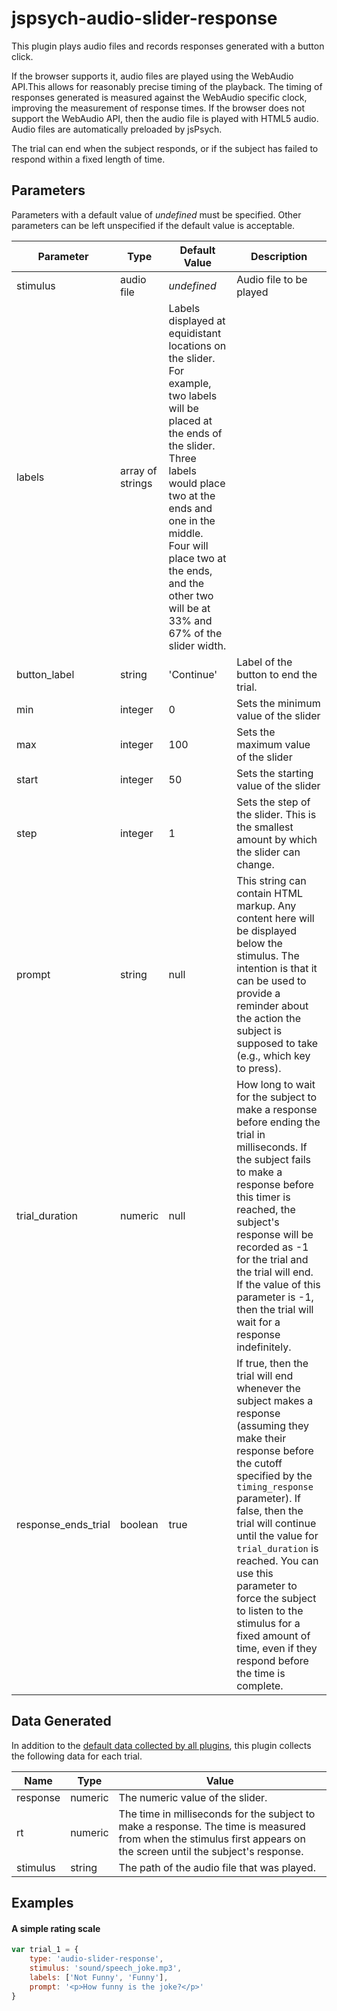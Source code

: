 # jspsych-audio-slider-response

This plugin plays audio files and records responses generated with a button click.

If the browser supports it, audio files are played using the WebAudio API.This allows for reasonably precise timing of the playback. The timing of responses generated is measured against the WebAudio specific clock, improving the measurement of response times. If the browser does not support the WebAudio API, then the audio file is played with HTML5 audio. Audio files are automatically preloaded by jsPsych.

The trial can end when the subject responds, or if the subject has failed to respond within a fixed length of time.

## Parameters

Parameters with a default value of *undefined* must be specified. Other parameters can be left unspecified if the default value is acceptable.

Parameter | Type | Default Value | Description
----------|------|---------------|------------
stimulus | audio file | *undefined* | Audio file to be played
labels | array of strings | Labels displayed at equidistant locations on the slider. For example, two labels will be placed at the ends of the slider. Three labels would place two at the ends and one in the middle. Four will place two at the ends, and the other two will be at 33% and 67% of the slider width.
button_label | string | 'Continue' | Label of the button to end the trial.
min | integer | 0 | Sets the minimum value of the slider
max | integer | 100 | Sets the maximum value of the slider
start | integer | 50 | Sets the starting value of the slider
step | integer | 1 | Sets the step of the slider. This is the smallest amount by which the slider can change.
prompt | string | null | This string can contain HTML markup. Any content here will be displayed below the stimulus. The intention is that it can be used to provide a reminder about the action the subject is supposed to take (e.g., which key to press).
trial_duration | numeric | null | How long to wait for the subject to make a response before ending the trial in milliseconds. If the subject fails to make a response before this timer is reached, the subject's response will be recorded as -1 for the trial and the trial will end. If the value of this parameter is -1, then the trial will wait for a response indefinitely.
response_ends_trial | boolean | true | If true, then the trial will end whenever the subject makes a response (assuming they make their response before the cutoff specified by the `timing_response` parameter). If false, then the trial will continue until the value for `trial_duration` is reached. You can use this parameter to force the subject to listen to the stimulus for a fixed amount of time, even if they respond before the time is complete.

## Data Generated

In addition to the [default data collected by all plugins](overview#datacollectedbyplugins), this plugin collects the following data for each trial.

Name | Type | Value
-----|------|------
response | numeric | The numeric value of the slider.
rt | numeric | The time in milliseconds for the subject to make a response. The time is measured from when the stimulus first appears on the screen until the subject's response.
stimulus | string | The path of the audio file that was played.

## Examples

#### A simple rating scale

```javascript
var trial_1 = {
	type: 'audio-slider-response',
	stimulus: 'sound/speech_joke.mp3',
	labels: ['Not Funny', 'Funny'],
	prompt: '<p>How funny is the joke?</p>'
}
```
